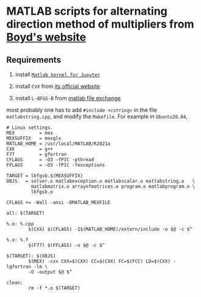 # MATLAB scripts for alternating direction method of multipliers from [Boyd's website](https://web.stanford.edu/~boyd/papers/admm/)

## Requirements

1. install [`Matlab kernel for Jupyter`](https://github.com/Calysto/matlab_kernel)

2. install `CVX` from [its official website](http://cvxr.com/cvx/download/)

3. install `L-BFGS-B` from [matlab file exchange](https://www.mathworks.com/matlabcentral/fileexchange/15061-matlab-interface-for-l-bfgs-b)

most probably one has to add `#include <cstring>` in the file `matlabstring.cpp`, and modify the `Makefile`. For example in `Ubuntu20.04`,
```make
# Linux settings.
MEX         = mex
MEXSUFFIX   = mexglx
MATLAB_HOME = /usr/local/MATLAB/R2021a
CXX         = g++
F77         = gfortran
CFLAGS      = -O3 -fPIC -pthread
FFLAGS      = -O3 -fPIC -fexceptions

TARGET = lbfgsb.$(MEXSUFFIX)
OBJS   = solver.o matlabexception.o matlabscalar.o matlabstring.o   \
         matlabmatrix.o arrayofmatrices.o program.o matlabprogram.o \
         lbfgsb.o

CFLAGS += -Wall -ansi -DMATLAB_MEXFILE

all: $(TARGET)

%.o: %.cpp
        $(CXX) $(CFLAGS) -I$(MATLAB_HOME)/extern/include -o $@ -c $^

%.o: %.f
        $(F77) $(FFLAGS) -o $@ -c $^

$(TARGET): $(OBJS)
        $(MEX) -cxx CXX=$(CXX) CC=$(CXX) FC=$(FCC) LD=$(CXX) -lgfortran -lm \
        -O -output $@ $^

clean:
        rm -f *.o $(TARGET)
```
